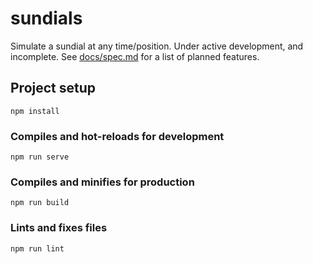 # sundials

Simulate a sundial at any time/position. Under active development, and incomplete. See [docs/spec.md](docs/spec.md) for a list of planned features.

## Project setup
```
npm install
```

### Compiles and hot-reloads for development
```
npm run serve
```

### Compiles and minifies for production
```
npm run build
```

### Lints and fixes files
```
npm run lint
```